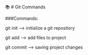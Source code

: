 📚 # Git Commands 

###Commands:

git init --> initialize a git repository

git add  --> add files to project

git commit --> saving project changes
